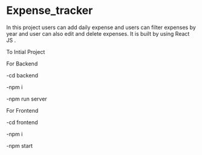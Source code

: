 # Expense_tracker
In this project users can add daily expense and users can filter expenses by year and user can also edit and delete expenses. It is built by using React JS .


To Intial Project

For Backend

-cd backend

-npm i

-npm run server


For Frontend

-cd frontend

-npm i

-npm start
